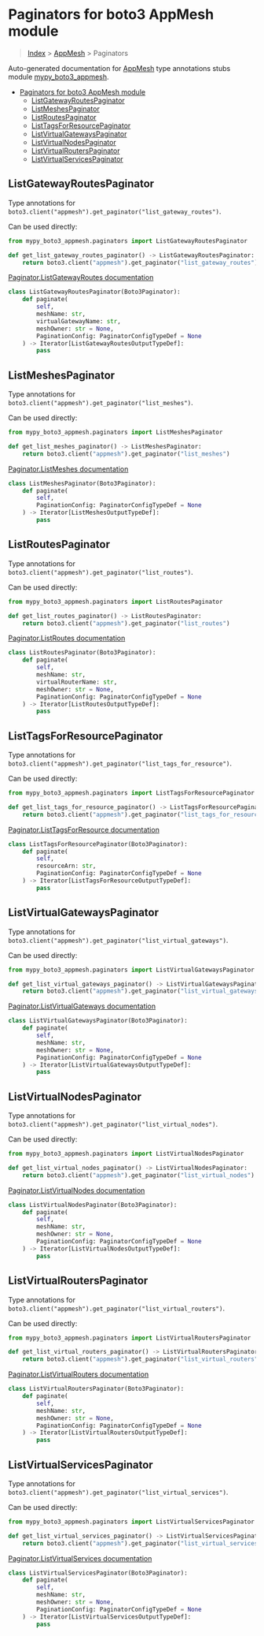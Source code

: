 # Paginators for boto3 AppMesh module

> [Index](../index.md) > [AppMesh](./index.md) > Paginators

Auto-generated documentation for [AppMesh](https://boto3.amazonaws.com/v1/documentation/api/latest/reference/services/appmesh.html#AppMesh)
type annotations stubs module [mypy_boto3_appmesh](https://pypi.org/project/mypy-boto3-appmesh/).

- [Paginators for boto3 AppMesh module](#paginators-for-boto3-appmesh-module)
  - [ListGatewayRoutesPaginator](#listgatewayroutespaginator)
  - [ListMeshesPaginator](#listmeshespaginator)
  - [ListRoutesPaginator](#listroutespaginator)
  - [ListTagsForResourcePaginator](#listtagsforresourcepaginator)
  - [ListVirtualGatewaysPaginator](#listvirtualgatewayspaginator)
  - [ListVirtualNodesPaginator](#listvirtualnodespaginator)
  - [ListVirtualRoutersPaginator](#listvirtualrouterspaginator)
  - [ListVirtualServicesPaginator](#listvirtualservicespaginator)

## ListGatewayRoutesPaginator

Type annotations for `boto3.client("appmesh").get_paginator("list_gateway_routes")`.

Can be used directly:

```python
from mypy_boto3_appmesh.paginators import ListGatewayRoutesPaginator

def get_list_gateway_routes_paginator() -> ListGatewayRoutesPaginator:
    return boto3.client("appmesh").get_paginator("list_gateway_routes")
```

[Paginator.ListGatewayRoutes documentation](https://boto3.amazonaws.com/v1/documentation/api/latest/reference/services/appmesh.html#AppMesh.Paginator.ListGatewayRoutes)

```python
class ListGatewayRoutesPaginator(Boto3Paginator):
    def paginate(
        self,
        meshName: str,
        virtualGatewayName: str,
        meshOwner: str = None,
        PaginationConfig: PaginatorConfigTypeDef = None
    ) -> Iterator[ListGatewayRoutesOutputTypeDef]:
        pass
```
## ListMeshesPaginator

Type annotations for `boto3.client("appmesh").get_paginator("list_meshes")`.

Can be used directly:

```python
from mypy_boto3_appmesh.paginators import ListMeshesPaginator

def get_list_meshes_paginator() -> ListMeshesPaginator:
    return boto3.client("appmesh").get_paginator("list_meshes")
```

[Paginator.ListMeshes documentation](https://boto3.amazonaws.com/v1/documentation/api/latest/reference/services/appmesh.html#AppMesh.Paginator.ListMeshes)

```python
class ListMeshesPaginator(Boto3Paginator):
    def paginate(
        self,
        PaginationConfig: PaginatorConfigTypeDef = None
    ) -> Iterator[ListMeshesOutputTypeDef]:
        pass
```
## ListRoutesPaginator

Type annotations for `boto3.client("appmesh").get_paginator("list_routes")`.

Can be used directly:

```python
from mypy_boto3_appmesh.paginators import ListRoutesPaginator

def get_list_routes_paginator() -> ListRoutesPaginator:
    return boto3.client("appmesh").get_paginator("list_routes")
```

[Paginator.ListRoutes documentation](https://boto3.amazonaws.com/v1/documentation/api/latest/reference/services/appmesh.html#AppMesh.Paginator.ListRoutes)

```python
class ListRoutesPaginator(Boto3Paginator):
    def paginate(
        self,
        meshName: str,
        virtualRouterName: str,
        meshOwner: str = None,
        PaginationConfig: PaginatorConfigTypeDef = None
    ) -> Iterator[ListRoutesOutputTypeDef]:
        pass
```
## ListTagsForResourcePaginator

Type annotations for `boto3.client("appmesh").get_paginator("list_tags_for_resource")`.

Can be used directly:

```python
from mypy_boto3_appmesh.paginators import ListTagsForResourcePaginator

def get_list_tags_for_resource_paginator() -> ListTagsForResourcePaginator:
    return boto3.client("appmesh").get_paginator("list_tags_for_resource")
```

[Paginator.ListTagsForResource documentation](https://boto3.amazonaws.com/v1/documentation/api/latest/reference/services/appmesh.html#AppMesh.Paginator.ListTagsForResource)

```python
class ListTagsForResourcePaginator(Boto3Paginator):
    def paginate(
        self,
        resourceArn: str,
        PaginationConfig: PaginatorConfigTypeDef = None
    ) -> Iterator[ListTagsForResourceOutputTypeDef]:
        pass
```
## ListVirtualGatewaysPaginator

Type annotations for `boto3.client("appmesh").get_paginator("list_virtual_gateways")`.

Can be used directly:

```python
from mypy_boto3_appmesh.paginators import ListVirtualGatewaysPaginator

def get_list_virtual_gateways_paginator() -> ListVirtualGatewaysPaginator:
    return boto3.client("appmesh").get_paginator("list_virtual_gateways")
```

[Paginator.ListVirtualGateways documentation](https://boto3.amazonaws.com/v1/documentation/api/latest/reference/services/appmesh.html#AppMesh.Paginator.ListVirtualGateways)

```python
class ListVirtualGatewaysPaginator(Boto3Paginator):
    def paginate(
        self,
        meshName: str,
        meshOwner: str = None,
        PaginationConfig: PaginatorConfigTypeDef = None
    ) -> Iterator[ListVirtualGatewaysOutputTypeDef]:
        pass
```
## ListVirtualNodesPaginator

Type annotations for `boto3.client("appmesh").get_paginator("list_virtual_nodes")`.

Can be used directly:

```python
from mypy_boto3_appmesh.paginators import ListVirtualNodesPaginator

def get_list_virtual_nodes_paginator() -> ListVirtualNodesPaginator:
    return boto3.client("appmesh").get_paginator("list_virtual_nodes")
```

[Paginator.ListVirtualNodes documentation](https://boto3.amazonaws.com/v1/documentation/api/latest/reference/services/appmesh.html#AppMesh.Paginator.ListVirtualNodes)

```python
class ListVirtualNodesPaginator(Boto3Paginator):
    def paginate(
        self,
        meshName: str,
        meshOwner: str = None,
        PaginationConfig: PaginatorConfigTypeDef = None
    ) -> Iterator[ListVirtualNodesOutputTypeDef]:
        pass
```
## ListVirtualRoutersPaginator

Type annotations for `boto3.client("appmesh").get_paginator("list_virtual_routers")`.

Can be used directly:

```python
from mypy_boto3_appmesh.paginators import ListVirtualRoutersPaginator

def get_list_virtual_routers_paginator() -> ListVirtualRoutersPaginator:
    return boto3.client("appmesh").get_paginator("list_virtual_routers")
```

[Paginator.ListVirtualRouters documentation](https://boto3.amazonaws.com/v1/documentation/api/latest/reference/services/appmesh.html#AppMesh.Paginator.ListVirtualRouters)

```python
class ListVirtualRoutersPaginator(Boto3Paginator):
    def paginate(
        self,
        meshName: str,
        meshOwner: str = None,
        PaginationConfig: PaginatorConfigTypeDef = None
    ) -> Iterator[ListVirtualRoutersOutputTypeDef]:
        pass
```
## ListVirtualServicesPaginator

Type annotations for `boto3.client("appmesh").get_paginator("list_virtual_services")`.

Can be used directly:

```python
from mypy_boto3_appmesh.paginators import ListVirtualServicesPaginator

def get_list_virtual_services_paginator() -> ListVirtualServicesPaginator:
    return boto3.client("appmesh").get_paginator("list_virtual_services")
```

[Paginator.ListVirtualServices documentation](https://boto3.amazonaws.com/v1/documentation/api/latest/reference/services/appmesh.html#AppMesh.Paginator.ListVirtualServices)

```python
class ListVirtualServicesPaginator(Boto3Paginator):
    def paginate(
        self,
        meshName: str,
        meshOwner: str = None,
        PaginationConfig: PaginatorConfigTypeDef = None
    ) -> Iterator[ListVirtualServicesOutputTypeDef]:
        pass
```